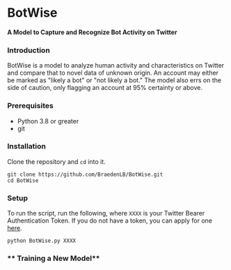 # BotWise
**A Model to Capture and Recognize Bot Activity on Twitter**

### **Introduction**
BotWise is a model to analyze human activity and characteristics on Twitter and compare that to novel data of unknown origin. An account may either be marked as "likely a bot" or "not likely a bot." The model also errs on the side of caution, only flagging an account at 95% certainty or above. 

### **Prerequisites**
- Python 3.8 or greater
- git

### **Installation**
Clone the repository and `cd` into it.

```
git clone https://github.com/BraedenLB/BotWise.git
cd BotWise
```

### **Setup**
To run the script, run the following, where `XXXX` is your Twitter Bearer Authentication Token. If you do not have a token, you can apply for one [here](https://developer.twitter.com/). 
```
python BotWise.py XXXX
```


### ** Training a New Model**

